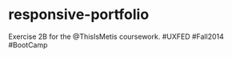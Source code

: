 responsive-portfolio
====================

Exercise 2B for the @ThisIsMetis coursework. #UXFED #Fall2014 #BootCamp
